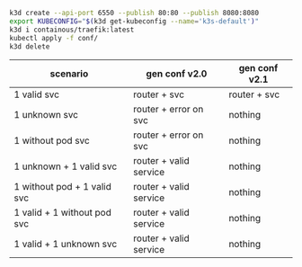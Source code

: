```bash
k3d create --api-port 6550 --publish 80:80 --publish 8080:8080 
export KUBECONFIG="$(k3d get-kubeconfig --name='k3s-default')"
k3d i containous/traefik:latest
kubectl apply -f conf/
k3d delete
```

| scenario | gen conf v2.0 | gen conf v2.1 |
|---------------|------|------|
| 1 valid svc | router + svc | router + svc |
| 1 unknown svc | router + error on svc | nothing |
| 1 without pod svc | router + error on svc | nothing |
| 1 unknown + 1 valid svc | router + valid service  | nothing |
| 1 without pod + 1 valid svc | router + valid service  | nothing |
| 1 valid + 1 without pod svc  | router + valid service | nothing |
| 1 valid + 1 unknown svc | router + valid service | nothing |

   
   
